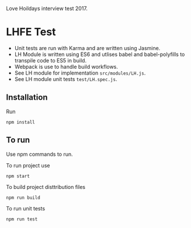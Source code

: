 Love Hoildays interview test 2017.

# LHFE Test

* Unit tests are run with Karma and are written using Jasmine.
* LH Module is written using ES6 and utlises babel and babel-polyfills to transpile code to ES5 in build.
* Webpack is use to handle build workflows.
* See LH module for implementation ```src/modules/LH.js```.
* See LH module unit tests ```test/LH.spec.js```.

## Installation

Run

```
npm install
```

## To run

Use npm commands to run.

To run project use
```
npm start
```

To build project disttribution files
```
npm run build
```

To run unit tests
```
npm run test
```
